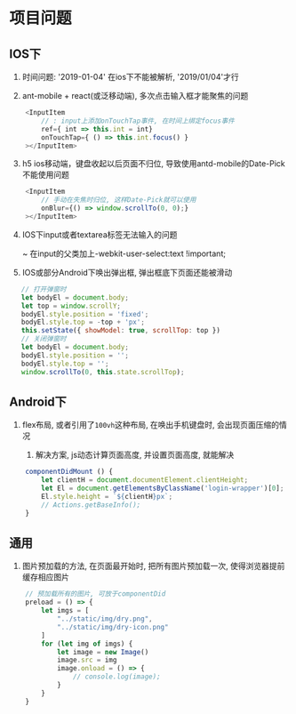 # 项目问题

## IOS下

1. 时间问题:  '2019-01-04' 在ios下不能被解析, '2019/01/04'才行

2. ant-mobile + react(或泛移动端), 多次点击输入框才能聚焦的问题

```js
    <InputItem
        // : input上添加onTouchTap事件, 在时间上绑定focus事件
        ref={ int => this.int = int}
        onTouchTap={ () => this.int.focus() }
    ></InputItem>
```

3. h5 ios移动端，键盘收起以后页面不归位, 导致使用antd-mobile的Date-Pick不能使用问题

```js
    <InputItem
        // 手动在失焦时归位, 这样Date-Pick就可以使用
        onBlur={() => window.scrollTo(0, 0);}
    ></InputItem>
```

4. IOS下input或者textarea标签无法输入的问题

    ~ 在input的父类加上-webkit-user-select:text !important;
    
5. IOS或部分Android下唤出弹出框, 弹出框底下页面还能被滑动

 ```js
    // 打开弹窗时
    let bodyEl = document.body;
    let top = window.scrollY;
    bodyEl.style.position = 'fixed';
    bodyEl.style.top = -top + 'px';
    this.setState({ showModel: true, scrollTop: top })
    // 关闭弹窗时
    let bodyEl = document.body;
    bodyEl.style.position = '';
    bodyEl.style.top = '';
    window.scrollTo(0, this.state.scrollTop);
 ```

## Android下

1. flex布局, 或者引用了`100vh`这种布局, 在唤出手机键盘时, 会出现页面压缩的情况

    1. 解决方案, js动态计算页面高度, 并设置页面高度, 就能解决
```js
    componentDidMount () {
        let clientH = document.documentElement.clientHeight;
        let El = document.getElementsByClassName('login-wrapper')[0];
        El.style.height = `${clientH}px`;
        // Actions.getBaseInfo();
    } 
```

## 通用

1. 图片预加载的方法, 在页面最开始时, 把所有图片预加载一次, 使得浏览器提前缓存相应图片

```js
    // 预加载所有的图片, 可放于componentDid
    preload = () => {
        let imgs = [
            "../static/img/dry.png",
            "../static/img/dry-icon.png"
        ]
        for (let img of imgs) {
            let image = new Image()
            image.src = img
            image.onload = () => {
                // console.log(image);
            }
        }
    }
```


